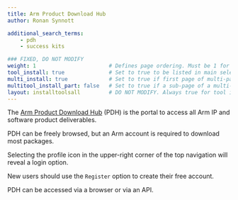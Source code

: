 ```yaml
---
title: Arm Product Download Hub
author: Ronan Synnott

additional_search_terms:
    - pdh
    - success kits

### FIXED, DO NOT MODIFY
weight: 1                       # Defines page ordering. Must be 1 for first (or only) page.
tool_install: true              # Set to true to be listed in main selection page, else false
multi_install: true             # Set to true if first page of multi-page article, else false
multitool_install_part: false   # Set to true if a sub-page of a multi-page article, else false
layout: installtoolsall         # DO NOT MODIFY. Always true for tool install articles
---
```

The [Arm Product Download Hub](https://developer.arm.com/downloads) (PDH) is the portal to access all Arm IP and software product deliverables.

PDH can be freely browsed, but an Arm account is required to download most packages.

Selecting the profile icon in the upper-right corner of the top navigation will reveal a login option.

New users should use the `Register` option to create their free account.

PDH can be accessed via a browser or via an API.
